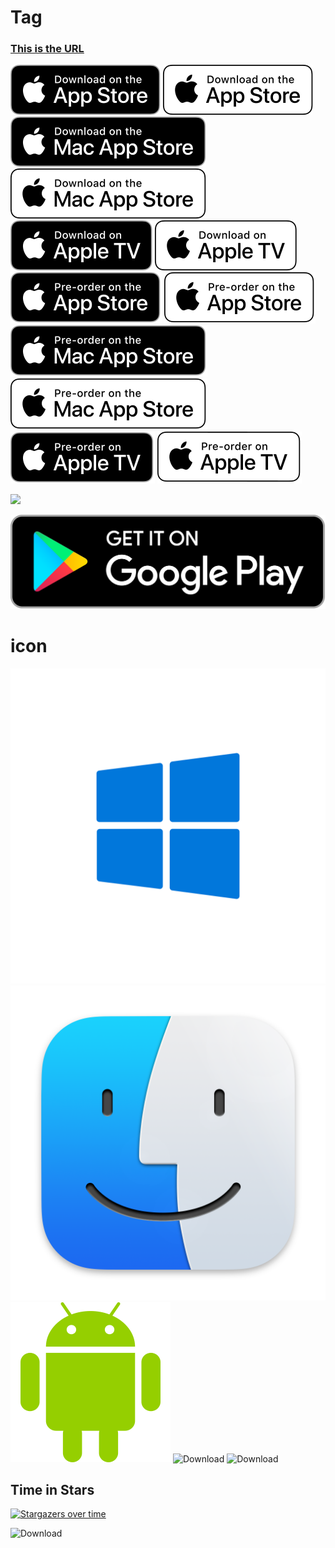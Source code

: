 # Tag
### [This is the URL](https://developer.apple.com/app-store/marketing/guidelines)
![Download](./ios-black.svg?.inline)
![Download](./ios-white.svg?.inline)
![Download](./macos-black.svg?.inline)
![Download](./macos-white.svg?.inline)
![Download](./tvos-black.svg?.inline)
![Download](./tvos-white.svg?.inline)
![Download](./ios-black-pre.svg?.inline)
![Download](./ios-white-pre.svg?.inline)
![Download](./macos-black-pre.svg?.inline)
![Download](./macos-white-pre.svg?.inline)
![Download](./tvos-black-pre.svg?.inline)
![Download](./tvos-white-pre.svg?.inline)
<div align="left">
<a href="https://example.com" target="🐟">
<img src="https://github.com/git-yusteven/tag/raw/main/google-play.svg" width="150" />
</a>

![Download](./google-play.svg?.inline)
# icon
![Download](./windows_icon.svg?.inline)
![Download](./finder_icon.PNG?.inline)
![Download](./android_icon.svg?.inline)
![Download](./apple_icon.svg?.inline)
![Download](https://github.com/git-yusteven/tag/blob/main/模版.jpg)

## Time in Stars

[![Stargazers over time](https://starchart.cc/名字/仓库名.svg)](https://starchart.cc/Loyalsoldier/clash-rules)

![Download](https://gitee.com/mlpmlp/tag/raw/master/ios-black.svg)

